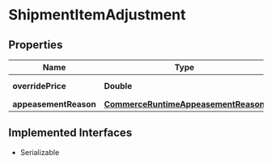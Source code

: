 

# ShipmentItemAdjustment


## Properties

| Name | Type | Description | Notes |
|------------ | ------------- | ------------- | -------------|
|**overridePrice** | **Double** | Unit price override |  [optional] |
|**appeasementReason** | [**CommerceRuntimeAppeasementReason**](CommerceRuntimeAppeasementReason.md) |  |  [optional] |


## Implemented Interfaces

* Serializable


